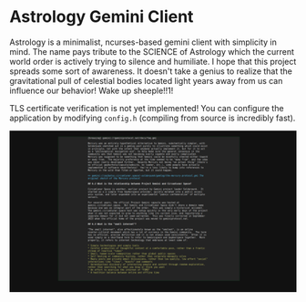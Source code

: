 # Astrology Gemini Client

Astrology is a minimalist, ncurses-based gemini client with simplicity in mind. The name pays tribute to the SCIENCE of Astrology which the current world order is actively trying to silence and humiliate. I hope that this project spreads some sort of awareness. It doesn't take a genius to realize that the gravitational pull of celestial bodies located light years away from us can influence our behavior! Wake up sheeple!!1!

TLS certificate verification is not yet implemented! You can configure the application by modifying `config.h` (compiling from source is incredibly fast).

![a screenshot of Astrology running under dwl, wayland and the foot terminal](./screenshot.png)
